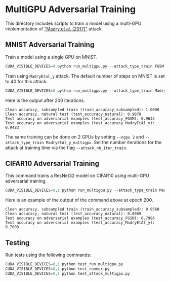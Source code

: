 # MultiGPU Adversarial Training

This directory includes scripts to train a model using a multi-GPU 
implementation of ["Madry et al.  (2017)"](https://arxiv.org/abs/1706.06083) 
attack.

## MNIST Adversarial Training

Train a model using a single GPU on MNIST.

```python
CUDA_VISIBLE_DEVICES=0 python run_multigpu.py --attack_type_train FGSM --attack_type_test FGSM --adv_train
```

Train using `MadryEtal_y` attack. The default number of steps on MNIST is set to 40 for this attack.

```python
CUDA_VISIBLE_DEVICES=0 python run_multigpu.py --attack_type_train MadryEtAl_y --attack_type_test FGSM,MadryEtAl_y --adv_train --save_dir runs/mnist_madry_advtrain --nb_epochs 200 --model_type madry
```

Here is the output after 200 iterations.

```text
Clean accuracy, subsampled train (train_accuracy_subsampled): 1.0000
Clean accuracy, natural test (test_accuracy_natural): 0.9870
Test accuracy on adversarial examples (test_accuracy_FGSM): 0.9633
Test accuracy on adversarial examples (test_accuracy_MadryEtAl_y): 0.9483
```

The same training can be done on 2 GPUs by setting `--ngpu 2` and 
`--attack_type_train MadryEtAl_y_multigpu`. Set the number iterations for the 
attack at training time via the flag `--attack_nb_iter_train`.

## CIFAR10 Adversarial Training

This command trains a ResNet32 model on CIFAR10 using multi-GPU adversarial 
training.

```python
CUDA_VISIBLE_DEVICES=0,1 python run_multigpu.py --attack_type_train MadryEtAl_y_multigpu --attack_type_test FGSM,MadryEtAl_y --ngpu 2 --save_dir runs/cifar10_advtrain --nb_epochs 200 --model_type resnet_tf --attack_nb_iter_train 7 --adv_train --dataset cifar10 --eval_iters 5
```

Here is an example of the output of the command above at epoch 200.

```text
Clean accuracy, subsampled train (train_accuracy_subsampled): 0.9560
Clean accuracy, natural test (test_accuracy_natural): 0.8989
Test accuracy on adversarial examples (test_accuracy_FGSM): 0.7986
Test accuracy on adversarial examples (test_accuracy_MadryEtAl_y): 0.7803
```

## Testing

Run tests using the following commands:

```python
CUDA_VISIBLE_DEVICES=0,1 python test_run_multigpu.py
CUDA_VISIBLE_DEVICES=0,1 python test_runner.py
CUDA_VISIBLE_DEVICES=0,1 python test_attack_multigpu.py
```
